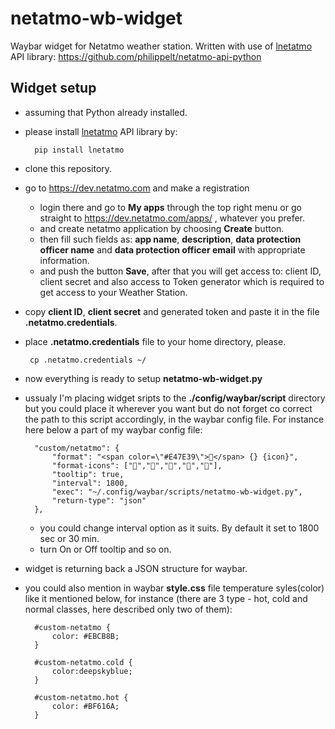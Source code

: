# netatmo-wb-widget
Waybar widget for Netatmo weather station. Written with use of [lnetatmo](https://github.com/philippelt/netatmo-api-python) API library: https://github.com/philippelt/netatmo-api-python

## Widget setup

+ assuming that Python already installed.
+ please install [lnetatmo](https://github.com/philippelt/netatmo-api-python) API library by:

        pip install lnetatmo

+ clone this repository.
+ go to https://dev.netatmo.com and make a registration
    -  login there and go to **My apps** through the top right menu
       or go straight to https://dev.netatmo.com/apps/ , whatever you prefer.
    -  and create netatmo application by choosing **Create** button.
    -  then fill such fields as: **app name**, **description**, **data protection officer name** and **data protection officer email** with appropriate information.
    -  and push the button **Save**, after that you will get access to: client ID, client secret
        and also access to Token generator which is required to get access to your Weather Station.
+ copy **client ID**, **client secret** and generated token and paste it in the file **.netatmo.credentials**.
+ place **.netatmo.credentials** file to your home directory, please.

       cp .netatmo.credentials ~/
+ now everything is ready to setup **netatmo-wb-widget.py**
+ ussualy I'm placing widget sripts to the **./config/waybar/script** directory but you could place it wherever you want but do not forget co correct the path to this script accordingly, in the waybar config file. For instance here below a part of my waybar config file: 

        "custom/netatmo": {
            "format": "<span color=\"#E47E39\">󰋞</span> {} {icon}",
            "format-icons": ["","","","",""],
            "tooltip": true,
            "interval": 1800,
            "exec": "~/.config/waybar/scripts/netatmo-wb-widget.py",
            "return-type": "json"
        },
    - you could change interval option as it suits. By default it set to 1800 sec or 30 min.
    - turn On or Off tooltip and so on.
+ widget is returning back a JSON structure for waybar.
+ you could also mention in waybar **style.css** file temperature syles(color) like it mentioned below, for instance (there are 3 type - hot, cold and normal classes, here described only two of them):

        #custom-netatmo {
            color: #EBCB8B;
        }

        #custom-netatmo.cold {
            color:deepskyblue;
        }

        #custom-netatmo.hot {
            color: #BF616A;
        }
